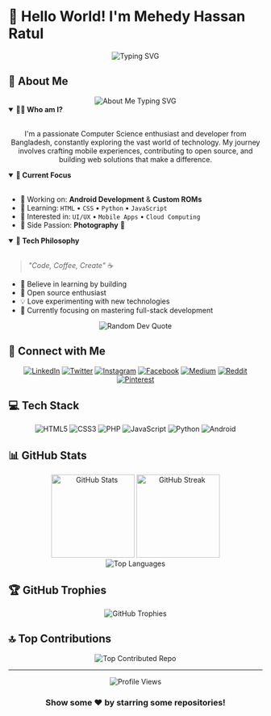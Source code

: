 # 👋 Hello World! I'm Mehedy Hassan Ratul

<div align="center">
  <img src="https://readme-typing-svg.herokuapp.com?font=Fira+Code&weight=500&size=25&pause=1000&color=6C63FF&center=true&vCenter=true&width=600&lines=Android+Developer;Web+Developer;Open+Source+Enthusiast;Custom+ROM+Developer" alt="Typing SVG" />
</div>

## 🚀 About Me

<div align="center">
  <img src="https://readme-typing-svg.herokuapp.com?font=Fira+Code&weight=500&size=20&pause=1000&color=6C63FF&center=true&vCenter=true&width=500&lines=Android+%26+Web+Developer+from+Bangladesh;Open+Source+Enthusiast;Custom+ROM+Developer;Always+Learning+New+Things" alt="About Me Typing SVG" />
</div>

<details open>
<summary><b>👨‍💻 Who am I?</b></summary>
<br>
<p align="center">
I'm a passionate Computer Science enthusiast and developer from Bangladesh, constantly exploring the vast world of technology. My journey involves crafting mobile experiences, contributing to open source, and building web solutions that make a difference.
</p>
</details>

<details open>
<summary><b>🎯 Current Focus</b></summary>
<br>

- 🔭 Working on: **Android Development** & **Custom ROMs**
- 🌱 Learning: `HTML` • `CSS` • `Python` • `JavaScript`
- 👀 Interested in: `UI/UX` • `Mobile Apps` • `Cloud Computing`
- 🎨 Side Passion: **Photography** 📸
</details>

<details open>
<summary><b>💭 Tech Philosophy</b></summary>
<br>

> *"Code, Coffee, Create"* ☕

- 🌟 Believe in learning by building
- 🤝 Open source enthusiast
- 💡 Love experimenting with new technologies
- 🎯 Currently focusing on mastering full-stack development
</details>

<div align="center">
  <img src="https://quotes-github-readme.vercel.app/api?type=horizontal&theme=tokyonight" alt="Random Dev Quote"/>
</div>

## 🌈 Connect with Me
<div align="center">
  
[![LinkedIn](https://img.shields.io/badge/LinkedIn-0077B5?style=for-the-badge&logo=linkedin&logoColor=white)](https://linkedin.com/in/mehedyhassanratul2)
[![Twitter](https://img.shields.io/badge/Twitter-1DA1F2?style=for-the-badge&logo=twitter&logoColor=white)](https://twitter.com/mehedyhassanratul2)
[![Instagram](https://img.shields.io/badge/Instagram-E4405F?style=for-the-badge&logo=instagram&logoColor=white)](https://instagram.com/mehedyhassanratul)
[![Facebook](https://img.shields.io/badge/Facebook-1877F2?style=for-the-badge&logo=facebook&logoColor=white)](https://facebook.com/mehedyhassanratul2)
[![Medium](https://img.shields.io/badge/Medium-12100E?style=for-the-badge&logo=medium&logoColor=white)](https://medium.com/@mehedyhassanratul)
[![Reddit](https://img.shields.io/badge/Reddit-FF4500?style=for-the-badge&logo=reddit&logoColor=white)](https://reddit.com/user/mehedyhassanratul)
[![Pinterest](https://img.shields.io/badge/Pinterest-E60023?style=for-the-badge&logo=pinterest&logoColor=white)](https://pinterest.com/mehedyhassanratul)

</div>

## 💻 Tech Stack
<div align="center">

![HTML5](https://img.shields.io/badge/HTML5-E34F26?style=for-the-badge&logo=html5&logoColor=white)
![CSS3](https://img.shields.io/badge/CSS3-1572B6?style=for-the-badge&logo=css3&logoColor=white)
![PHP](https://img.shields.io/badge/PHP-777BB4?style=for-the-badge&logo=php&logoColor=white)
![JavaScript](https://img.shields.io/badge/JavaScript-F7DF1E?style=for-the-badge&logo=javascript&logoColor=black)
![Python](https://img.shields.io/badge/Python-3776AB?style=for-the-badge&logo=python&logoColor=white)
![Android](https://img.shields.io/badge/Android-3DDC84?style=for-the-badge&logo=android&logoColor=white)

</div>

## 📊 GitHub Stats
<div align="center">
  <img src="https://github-readme-stats.vercel.app/api?username=mehedyhassanratul&show_icons=true&theme=tokyonight" alt="GitHub Stats" height="165">
  <img src="https://github-readme-streak-stats.herokuapp.com/?user=mehedyhassanratul&theme=tokyonight" alt="GitHub Streak" height="165">
</div>

<div align="center">
  <img src="https://github-readme-stats.vercel.app/api/top-langs/?username=mehedyhassanratul&theme=tokyonight&layout=compact" alt="Top Languages">
</div>

## 🏆 GitHub Trophies
<div align="center">
  <img src="https://github-profile-trophy.vercel.app/?username=mehedyhassanratul&theme=tokyonight&column=4&margin-w=15&margin-h=15" alt="GitHub Trophies">
</div>

## 🔝 Top Contributions
<div align="center">
  <img src="https://github-contributor-stats.vercel.app/api?username=mehedyhassanratul&limit=5&theme=tokyonight&combine_all_yearly_contributions=true" alt="Top Contributed Repo">
</div>

---
<div align="center">
  <img src="https://komarev.com/ghpvc/?username=mehedyhassanratul&color=6C63FF&style=for-the-badge" alt="Profile Views">
</div>

<div align="center">
  
### Show some ❤️ by starring some repositories!

</div>
